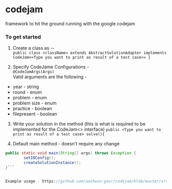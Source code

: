 # codejam
framework to hit the ground running with the google codejam


### To get started 


1. Create a class as --  
`public class <className> extends AbstractSolutionAdapter implements CodeJam<<Type you want to print as result of a test case>> {`

2. Specify CodeJame Configurations -  
    `@CodeJamArgs(Args)`  
    Valid arguments are the following -  
  - year - string
  - round - enum
  - problem - enum
  - problem size - enum
  - practice - boolean
  - filepresent - boolean

3. Write your solution in the method (this is what is required to be implemented for the CodeJam<> interface)
`public <Type you want to print as result of a test case> solve(){`

4. Default main method - doesn't require any change  
```java
public static void main(String[] args) throws Exception {	
		setIOConfig();
		createSolutionInstance();
}```


Example usage - https://github.com/aashwin-gaur/codejam/blob/master/src/solutions/y2016/round1a/A.java
